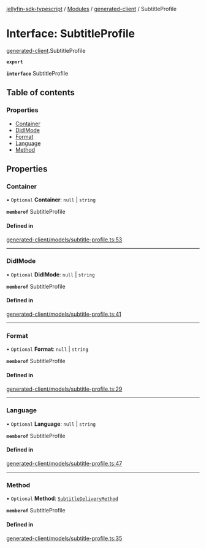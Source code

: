 [jellyfin-sdk-typescript](../README.md) / [Modules](../modules.md) / [generated-client](../modules/generated_client.md) / SubtitleProfile

# Interface: SubtitleProfile

[generated-client](../modules/generated_client.md).SubtitleProfile

**`export`**

**`interface`** SubtitleProfile

## Table of contents

### Properties

- [Container](generated_client.SubtitleProfile.md#container)
- [DidlMode](generated_client.SubtitleProfile.md#didlmode)
- [Format](generated_client.SubtitleProfile.md#format)
- [Language](generated_client.SubtitleProfile.md#language)
- [Method](generated_client.SubtitleProfile.md#method)

## Properties

### Container

• `Optional` **Container**: ``null`` \| `string`

**`memberof`** SubtitleProfile

#### Defined in

[generated-client/models/subtitle-profile.ts:53](https://github.com/thornbill/jellyfin-sdk-typescript/blob/46678c1/src/generated-client/models/subtitle-profile.ts#L53)

___

### DidlMode

• `Optional` **DidlMode**: ``null`` \| `string`

**`memberof`** SubtitleProfile

#### Defined in

[generated-client/models/subtitle-profile.ts:41](https://github.com/thornbill/jellyfin-sdk-typescript/blob/46678c1/src/generated-client/models/subtitle-profile.ts#L41)

___

### Format

• `Optional` **Format**: ``null`` \| `string`

**`memberof`** SubtitleProfile

#### Defined in

[generated-client/models/subtitle-profile.ts:29](https://github.com/thornbill/jellyfin-sdk-typescript/blob/46678c1/src/generated-client/models/subtitle-profile.ts#L29)

___

### Language

• `Optional` **Language**: ``null`` \| `string`

**`memberof`** SubtitleProfile

#### Defined in

[generated-client/models/subtitle-profile.ts:47](https://github.com/thornbill/jellyfin-sdk-typescript/blob/46678c1/src/generated-client/models/subtitle-profile.ts#L47)

___

### Method

• `Optional` **Method**: [`SubtitleDeliveryMethod`](../enums/generated_client.SubtitleDeliveryMethod.md)

**`memberof`** SubtitleProfile

#### Defined in

[generated-client/models/subtitle-profile.ts:35](https://github.com/thornbill/jellyfin-sdk-typescript/blob/46678c1/src/generated-client/models/subtitle-profile.ts#L35)
